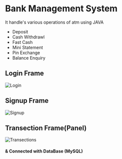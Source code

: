 # Bank Management System
It handle's various operations of atm using JAVA
+ Deposit
+ Cash Withdrawl
+ Fast Cash
+ Mini Statement
+ Pin Exchange
+ Balance Enquiry

## Login Frame
![Login](https://user-images.githubusercontent.com/111033014/216552087-a679431b-79e9-4419-9f6a-9cb4f8eec489.png)

## Signup Frame
![Signup](https://user-images.githubusercontent.com/111033014/216554026-2aa44b05-7fb9-48da-8d43-8da6b7ee9d10.jpg)

## Transection Frame(Panel)
![Transections](https://user-images.githubusercontent.com/111033014/216554073-8fe4cefe-dbcc-4aff-9783-7997761f79fa.png)

#### & Connected with DataBase (MySQL)
